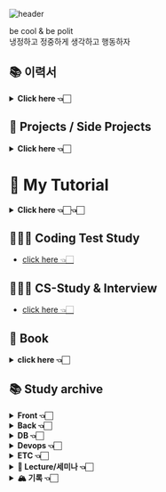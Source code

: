 ![header](https://capsule-render.vercel.app/api?type=wave&color=auto&height=200&section=header&text=Soobin%20Jung&fontSize=40)

be cool & be polit <br/>
냉정하고 정중하게 생각하고 행동하자

 
<!--
**SoobinJung1013/SoobinJung1013** is a ✨ _special_ ✨ repository because its `README.md` (this file) appears on your GitHub profile.

Here are some ideas to get you started:

- 🔭 I’m currently working on ...
- 🌱 I’m currently learning ...
- 👯 I’m looking to collaborate on ...
- 🤔 I’m looking for help with ...
- 💬 Ask me about ...
- 📫 How to reach me: ...
- 😄 Pronouns: ...
- ⚡ Fun fact: ...
-->

<!--

![C](https://img.shields.io/badge/c-%2300599C.svg?style=for-the-badge&logo=c&logoColor=white)
![Java](https://img.shields.io/badge/java-%23ED8B00.svg?style=for-the-badge&logo=java&logoColor=white)
![JavaScript](https://img.shields.io/badge/javascript-%23323330.svg?style=for-the-badge&logo=javascript&logoColor=%23F7DF1E)
![HTML5](https://img.shields.io/badge/html5-%23E34F26.svg?style=for-the-badge&logo=html5&logoColor=white)
![Kotlin](https://img.shields.io/badge/kotlin-%230095D5.svg?style=for-the-badge&logo=kotlin&logoColor=white)
![Markdown](https://img.shields.io/badge/markdown-%23000000.svg?style=for-the-badge&logo=markdown&logoColor=white)
![Python](https://img.shields.io/badge/python-3670A0?style=for-the-badge&logo=python&logoColor=ffdd54)
![R](https://img.shields.io/badge/r-%23276DC3.svg?style=for-the-badge&logo=r&logoColor=white)

<br/><br/>

![Bootstrap](https://img.shields.io/badge/bootstrap-%23563D7C.svg?style=for-the-badge&logo=bootstrap&logoColor=white)
![Express.js](https://img.shields.io/badge/express.js-%23404d59.svg?style=for-the-badge&logo=express&logoColor=%2361DAFB)
![Insomnia](https://img.shields.io/badge/Insomnia-black?style=for-the-badge&logo=insomnia&logoColor=5849BE)
![JWT](https://img.shields.io/badge/JWT-black?style=for-the-badge&logo=JSON%20web%20tokens)
![Material UI](https://img.shields.io/badge/materialui-%230081CB.svg?style=for-the-badge&logo=material-ui&logoColor=white)
![NPM](https://img.shields.io/badge/NPM-%23000000.svg?style=for-the-badge&logo=npm&logoColor=white)
![NodeJS](https://img.shields.io/badge/node.js-6DA55F?style=for-the-badge&logo=node.js&logoColor=white)
![React](https://img.shields.io/badge/react-%2320232a.svg?style=for-the-badge&logo=react&logoColor=%2361DAFB)
![SASS](https://img.shields.io/badge/SASS-hotpink.svg?style=for-the-badge&logo=SASS&logoColor=white)
![Spring](https://img.shields.io/badge/spring-%236DB33F.svg?style=for-the-badge&logo=spring&logoColor=white)
![Thymeleaf](https://img.shields.io/badge/Thymeleaf-%23005C0F.svg?style=for-the-badge&logo=Thymeleaf&logoColor=white)
![Yarn](https://img.shields.io/badge/yarn-%232C8EBB.svg?style=for-the-badge&logo=yarn&logoColor=white)

<br/><br/>

![Eclipse](https://img.shields.io/badge/Eclipse-FE7A16.svg?style=for-the-badge&logo=Eclipse&logoColor=white)
![IntelliJ IDEA](https://img.shields.io/badge/IntelliJIDEA-000000.svg?style=for-the-badge&logo=intellij-idea&logoColor=white)
![Jupyter Notebook](https://img.shields.io/badge/jupyter-%23FA0F00.svg?style=for-the-badge&logo=jupyter&logoColor=white)
![Vim](https://img.shields.io/badge/VIM-%2311AB00.svg?style=for-the-badge&logo=vim&logoColor=white)
![Sublime Text](https://img.shields.io/badge/sublime_text-%23575757.svg?style=for-the-badge&logo=sublime-text&logoColor=important)
![Visual Studio](https://img.shields.io/badge/Visual%20Studio-5C2D91.svg?style=for-the-badge&logo=visual-studio&logoColor=white)

<br/><br/>

![Git](https://img.shields.io/badge/git-%23F05033.svg?style=for-the-badge&logo=git&logoColor=white)
![GitLab](https://img.shields.io/badge/gitlab-%23181717.svg?style=for-the-badge&logo=gitlab&logoColor=white)
![GitHub](https://img.shields.io/badge/github-%23121011.svg?style=for-the-badge&logo=github&logoColor=white)

<br/><br/>

![Gmail](https://img.shields.io/badge/Gmail-D14836?style=for-the-badge&logo=gmail&logoColor=white)
![Instagram](https://img.shields.io/badge/<handle>-%23E4405F.svg?style=for-the-badge&logo=Instagram&logoColor=white)
![LinkedIn](https://img.shields.io/badge/linkedin-%230077B5.svg?style=for-the-badge&logo=linkedin&logoColor=white)
![Medium](https://img.shields.io/badge/Medium-%23000000.svg?style=for-the-badge&logo=Medium&logoColor=white)
![Slack](https://img.shields.io/badge/Slack-4A154B?style=for-the-badge&logo=slack&logoColor=white)

-->

## 📚 이력서

  <details markdown="1">
  <summary><strong> Click here 👈🏻  </strong></summary>

| num |    주제    | 링크 |
| :-: | :--------: | :--: |
|  1  |   이력서   |  [go](https://docs.google.com/document/d/1GeMrNiccYLxc2HDMjpW1-MZ3sH3bF6Fxwo9eedNINdg/edit)  |
|  2  | 포트폴리오 |  go  |

  </details>

## 🌟 Projects / Side Projects

  <details markdown="1">
  <summary><strong> Click here 👈🏻 </strong></summary>

| num |      주제       |                               링크                               |
| :-: | :-------------: | :--------------------------------------------------------------: |
|  1  |    Blooming     | [go](https://github.com/SiliconValleyInternship-Lambda/Blooming) |
|  2  | BigDataPipeline |                                go                                |
|  3  |       MES       |                                go                                |

  </details>
  
# 🌟 My Tutorial

  <details markdown="1">
  <summary><strong> Click here 👈🏻👈🏻 </strong></summary>

| num |        주제        |                              요약/설명                              |                                Link                                 |
| :-: | :----------------: | :-----------------------------------------------------------------: | :-----------------------------------------------------------------: |
|  1  |     Java Basic     |                     Java를 사용한 Baseball Game                     |        [go](https://github.com/SoobinJung1013/BaseballGame)         |
|  2  | Spring web project |       스프링 부트를 활용한 RESTful API Server 만들기 Tutorial       | [go](https://github.com/SoobinJung1013/spring_web_project_tutorial) |
|  3  |  Node.js Express   |              Node.js와 Express를 활용한 기본 Tutorial               |   [go](https://github.com/SoobinJung1013/nodejs_express_tutorial)   |
|  4  | Kubernetes & Istio |    쿠버네티스 book info tutorial (with Istio & Terraform & Helm)    |        [go](https://github.com/SoobinJung1013/k8s_tutorial)         |
|  5  |       Docker       |             컨테이너 사용을 위한 Docker basic tutorial              |       [go](https://github.com/SoobinJung1013/docker_tutorial)       |
|  6  |     Circle CI      |                        ci/cd baisc tutorial                         |                                 go                                  |
|  7  |        GCP         | GCP 주요 기능들 사용 Tutorial (간단한 실시간 데이터 처리 프로젝트 ) |                                 go                                  |
|  8  |     Big Query      |                      Big Query Basic Tutorial                       |                                 go                                  |
|  9  |     Refactoring    |               Blooming Project 복기                |                                 go                                  |
| 10  |       React        |                           React Tutorial                            |       [go](https://github.com/SoobinJung1013/react_tutorial)        |

  </details>

## 👩🏻‍💻 Coding Test Study

- [click here 👈🏻](https://github.com/SoobinJung1013/coding_test_study)

## 👩🏻‍💻 CS-Study & Interview

- [click here 👈🏻](https://github.com/SoobinJung1013/cs-study)

## 📖 Book
  <details markdown="1">
  <summary><strong> click here 👈🏻  </strong></summary>

| num |                      주제                      |              설명 및 요약               | 링크 |
| :-: | :--------------------------------------------: | :-------------------------------------: | :--: |
|  1  |     코드로 배우는 스프링 부트 웹 프로젝트      | Spring boot를 사용한 웹 프로젝트를 만듬 |  go  |
|  2  |      스프링으로 하는 마이크로 서비스 구축      |                   ...                   |  go  |
|  3  | 쿠버네티스를 활용한 클라우드 네이티브 데브옵스 |                   ..                    |  go  |

  </details>
  
## 📚 Study archive

  <details markdown="1">
  <summary><strong> Front 👈🏻 </strong></summary>

| num |      주제       | 링크 |
| :-: | :-------------: | :--: |
|  1  |      React      |  go  |
|  2  |    HTML, CSS    |  go  |
|  3  |    Prototype    |  go  |
|  4  | bootstap, axios |  go  |

  </details>

  <details markdown="1">
  <summary><strong> Back 👈🏻 </strong></summary>

| num |      주제       | 링크 |
| :-: | :-------------: | :--: |
|  1  |     Spring      |  go  |
|  2  | Node.js/Express |  go  |
|  2  |      Flask      |  go  |
|  2  |     Django      |  go  |

  </details>

  <details markdown="1">
  <summary><strong> DB 👈🏻 </strong></summary>

| num |      주제      | 링크 |
| :-: | :------------: | :--: |
|  1  | Mysql, mariaDB |  go  |
|  2  |    MongoDB     |  go  |
|  2  |    Bigquery    |  go  |

  </details>

  <details markdown="1">
  <summary><strong> Devops 👈🏻 </strong></summary>

| num |     주제      | 링크 |
| :-: | :-----------: | :--: |
|  1  |     CI/CD     |  go  |
|  2  |      GCP      |  go  |
|  3  |      AWS      |  go  |
|  4  |      k8s      |  go  |
|  5  |     보안      |  go  |
|  5  | a/b benchmark |  go  |

  </details>

  <details markdown="1">
  <summary><strong> ETC 👈🏻 </strong></summary>

| num |       주제        | 링크 |
| :-: | :---------------: | :--: |
|  1  |      docker       |  go  |
|  2  |    RESTful API    |  go  |
|  3  |      swagger      |  go  |
|  4  | postman, Insomnia |  go  |
|  5  |       보안        |  go  |

  </details>

  <details markdown="1">
  <summary><strong> 🍄 Lecture/세미나 👈🏻 </strong></summary>

| num |      주제       |                         설명/요약                         | Link |
| :-: | :-------------: | :-------------------------------------------------------: | :--: |
|  1  | Inflearn_Spring |                김영한 멘토님의 스프링 기본                |  go  |
|  2  |      얄코       |                   개발 중요 개념들 개념                   |  go  |
|  3  |  우아한 테크톧  |                   개발 중요 개념들 개념                   |  go  |
|  4  |      festa      | 현업에 계시는 엔지니어 분들 세미나와 이력서 자소서 세미나 |  go  |
|  5  |      캐치       | 현업에 계시는 엔지니어 분들 세미나와 이력서 자소서 세미나 |  go  |

  </details>

  <details markdown="1">
  <summary><strong>  🏔 기록 👈🏻 </strong></summary>

| num |     주제      |                설명                | Link |
| :-: | :-----------: | :--------------------------------: | :--: |
|  1  |   발표자료    | 개인 공부 및 발표를 위한 정리 자료 |  go  |
|  2  |     회고      | 개발하며 느낀점 안잊어버리게 기록  |  go  |
|  1  |  트러블 슈팅  |    문제를 마주치고 해결한 과정     |  go  |
|  2  | 질문 / 피드백 |           질문과 피드백            |  go  |
|  2  |      TIL      |      매일 뭐 했는지 핵심 기록      |  go  |

  </details>



